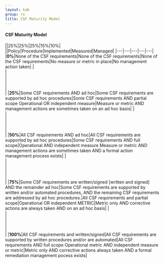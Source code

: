 ```yaml
---
layout: kab
group: rs
title: CSF Maturity Model
---
```

#### CSF Maturity Model

||25%|25%|25%|15%|10%|
||Policy|Procedure|Implemented|Measured|Managed|
|---|---|---|---|---|
|**0%**|None of the CSF requirements|None of the CSF requirements|None of the CSF requirements|No measure or metric in place|No management action taken|
|<br/>|<br/>|<br/>|<br/>|<br/>|
|**25%**|Some CSF requirements AND ad hoc|Some CSF requirements are supported by ad hoc procedures|Some CSF requirements AND partial scope	Operational OR independent measure|Measure or metric AND management actions are sometimes taken on an ad hoc basis|
|<br/>|<br/>|<br/>|<br/>|<br/>|
|**50%**|All CSF requirements AND ad hoc|All CSF requirements are supported by ad hoc procedures|Some CSF requirements AND full scope|Operational AND independent measure	Measure or metric AND management actions are sometimes taken AND a formal action management process exists|
|<br/>|<br/>|<br/>|<br/>|<br/>|
|**75%**|Some CSF requirements are written/signed [written and signed] AND the remainder ad hoc|Some CSF requirements are supported by written and/or automated procedures, AND the remaining CSF requirements are addressed by ad hoc procedures.|All CSF requirements and partial scope|Operational OR independent METRIC|Metric only AND corrective actions are always taken AND on an ad hoc basis|
|<br/>|<br/>|<br/>|<br/>|<br/>|
|**100%**|All CSF requirements and written/signed|All CSF requirements are supported by written procedures and/or are automated|All CSF requirements AND full scope	Operational metric AND independent measure or metric|Metric only AND corrective actions always taken AND a formal remediation management pocess exists|

<br/>
<br/>
